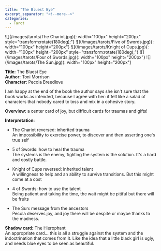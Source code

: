 ```yaml
---
title: "The Bluest Eye"
excerpt_separator: "<!--more-->"
categories:
  - Tarot
---
```


![](/images/tarots/The Chariot.jpg){: width="100px" height="200px" style="transform:rotate(180deg);"}
![](/images/tarots/Five of Swords.jpg){: width="100px" height="200px"}
![](/images/tarots/Knight of Cups.jpg){: width="100px" height="200px" style="transform:rotate(180deg);"}
![](/images/tarots/Four of Swords.jpg){: width="100px" height="200px"}
![](/images/tarots/The Sun.jpg){: width="100px" height="200px"}

**Title:** The Bluest Eye \
**Author:** Toni Morrison \
**Character:** Pecola Breedlove

I am happy at the end of the book the author says she isn't sure that the book works as intended, because I agree with her: it felt like a salad of characters that nobody cared to toss and mix in a cohesive story.

<!--more-->

**Overview:** a center card of joy, but difficult cards for traumas and gifts!

**Interpretation:**

* The Chariot reversed: inherited trauma \
An impossibility to exercise power, to discover and then asserting one's true self

* 5 of Swords: how to heal the trauma \
The systems is the enemy, fighting the system is the solution. It's a hard and costly battle.

* Knight of Cups reversed: inherited talent \
A willingness to help and an ability to survive transitions. But this might come at a cost

* 4 of Swords: how to use the talent \
Being patient and taking the time, the wait might be pitiful but there will be fruits

* The Sun: message from the ancestors \
Pecola deserves joy, and joy there will be despite or maybe thanks to the madness.

**Shadow card:** The Hierophant \
An appropriate card... this is all a struggle against the system and the indoctrination that comes from it. Like the idea that a little black girl is ugly, and needs blue eyes to be seen as beautiful.
